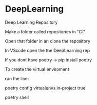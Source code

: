# DeepLearning
Deep Learning Repository

Make a folder called repositories in "C:\"

Open that folder in an clone the repository


In VScode open the the DeepLearning rep

If you dont have poetry -> pip install poetry


To create the virtual enviroment

run the line:

poetry config virtualenvs.in-project true

poetry shell
